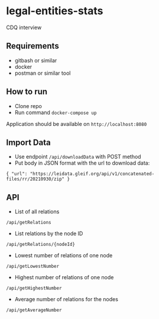 # legal-entities-stats
CDQ interview 

## Requirements

* gitbash or similar
* docker
* postman or similar tool

## How to run

* Clone repo
* Run command `docker-compose up`

Application should be available on `http://localhost:8080`

## Import Data

* Use endpoint `/api/downloadData` with POST method
* Put body in JSON format with the url to download data:

`{
 	"url": "https://leidata.gleif.org/api/v1/concatenated-files/rr/20210930/zip"
 }`

## API

* List of all relations

`/api/getRelations`

* List relations by the node ID

`/api/getRelations/{nodeId}`

* Lowest number of relations of one node

`/api/getLowestNumber`

* Highest number of relations of one node

`/api/getHighestNumber`

* Average number of relations for the nodes

`/api/getAverageNumber`